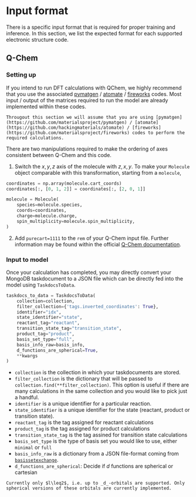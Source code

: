 # Input format

There is a specific input format that is required for proper training and inference. In this section, we list the expected format for each supported electronic structure code. 

## Q-Chem

### Setting up

If you intend to run DFT calculations with QChem, we highly recommend that you use the associated [pymatgen](https://github.com/materialsproject/pymatgen) / [atomate](https://github.com/hackingmaterials/atomate) / [fireworks](https://github.com/materialsproject/fireworks) codes. Most input / output of the matrices required to run the model are already implemented within these codes.

```{admonition} Note
Througout this section we will assume that you are using [pymatgen](https://github.com/materialsproject/pymatgen) / [atomate](https://github.com/hackingmaterials/atomate) / [fireworks](https://github.com/materialsproject/fireworks) codes to perform the required calculations.
```

There are two manipulations required to make the ordering of axes consistent between Q-Chem and this code. 

1. Switch the $x, y, z$ axis of the molecule with $z, x, y$. To make your `Molecule` object comparable with this transformation, starting from a `molecule`,  
```python
coordinates = np.array(molecule.cart_coords)
coordinates[:, [0, 1, 2]] = coordinates[:, [2, 0, 1]]

molecule = Molecule(
    species=molecule.species,
    coords=coordinates,
    charge=molecule.charge,
    spin_multiplicity=molecule.spin_multiplicity,
)
```
2. Add `purecart=1111` to the `rem` of your Q-Chem input file. Further information may be found within the official [Q-Chem documentation](https://manual.q-chem.com/4.3/sect-userbasis.html).


### Input to model
Once your calculation has completed, you may directly convert your MongoDB taskdocument to a JSON file which can be directly fed into the model using `TaskdocsToData`. 

```python
taskdocs_to_data = TaskdocsToData(
    collection=collection,
    filter_collection={'tags.inverted_coordinates': True},
    identifier="idx",
    state_identifier="state",
    reactant_tag="reactant",
    transition_state_tag="transition_state",
    product_tag="product",
    basis_set_type="full",
    basis_info_raw=basis_info,
    d_functions_are_spherical=True,
    **kwargs
)
```

- `collection` is the collection in which your taskdocuments are stored.
- `filter_collection` is the dictionary that will be passed to `collection.find(**filter_collection)`. This option is useful if there are many calculations in the same collection and you would like to pick just a handful. 
- `identifier` is a unique identifier for a particular reaction.
- `state_identifier` is a unique identifier for the state (reactant, product or transition state).
- `reactant_tag` is the tag assigned for reactant calculations
- `product_tag` is the tag assigned for product calculations
- `transition_state_tag` is the tag assined for transition state calculations
- `basis_set_type` is the type of basis set you would like to use, either `minimal` or `full`
- `basis_info_raw` is a dictionary from a JSON file-format coming from [`basissetexchange`](https://www.basissetexchange.org/).
- `d_functions_are_spherical`: Decide if _d_ functions are spherical or cartesian

```{admonition} Note
Currently only $l\leq2$, i.e. up to _d_-orbitals are supported. Only spherical versions of these orbitals are currently implemented.
```